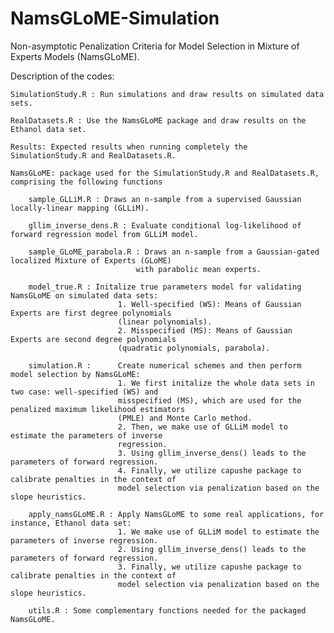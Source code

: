 # NamsGLoME-Simulation
Non-asymptotic Penalization Criteria for Model Selection in Mixture of Experts Models (NamsGLoME).  

Description of the codes:

    SimulationStudy.R : Run simulations and draw results on simulated data sets.
    
    RealDatasets.R : Use the NamsGLoME package and draw results on the Ethanol data set.
    
    Results: Expected results when running completely the SimulationStudy.R and RealDatasets.R.
    
    NamsGLoME: package used for the SimulationStudy.R and RealDatasets.R, comprising the following functions
    
        sample_GLLiM.R : Draws an n-sample from a supervised Gaussian locally-linear mapping (GLLiM).
    
        gllim_inverse_dens.R : Evaluate conditional log-likelihood of forward regression model from GLLiM model.
        
        sample_GLoME_parabola.R : Draws an n-sample from a Gaussian-gated localized Mixture of Experts (GLoME) 
                                with parabolic mean experts.
        
        model_true.R : Initalize true parameters model for validating NamsGLoME on simulated data sets:
                            1. Well-specified (WS): Means of Gaussian Experts are first degree polynomials 
                            (linear polynomials).
                            2. Misspecified (MS): Means of Gaussian Experts are second degree polynomials 
                            (quadratic polynomials, parabola).
                            
        simulation.R :      Create numerical schemes and then perform model selection by NamsGLoME:
                            1. We first initalize the whole data sets in two case: well-specified (WS) and 
                            misspecified (MS), which are used for the penalized maximum likelihood estimators 
                            (PMLE) and Monte Carlo method.
                            2. Then, we make use of GLLiM model to estimate the parameters of inverse 
                            regression.
                            3. Using gllim_inverse_dens() leads to the parameters of forward regression.
                            4. Finally, we utilize capushe package to calibrate penalties in the context of 
                            model selection via penalization based on the slope heuristics.
                            
        apply_namsGLoME.R : Apply NamsGLoME to some real applications, for instance, Ethanol data set:
                            1. We make use of GLLiM model to estimate the parameters of inverse regression. 
                            2. Using gllim_inverse_dens() leads to the parameters of forward regression.
                            3. Finally, we utilize capushe package to calibrate penalties in the context of
                            model selection via penalization based on the slope heuristics.
                            
        utils.R : Some complementary functions needed for the packaged NamsGLoME.
    
    
